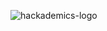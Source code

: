 ![hackademics-logo](https://github.com/user-attachments/assets/736642a2-6964-4978-8c37-cf12e4af160c)
